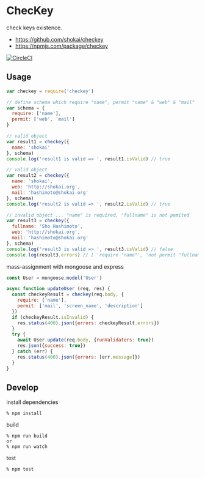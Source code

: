 # ChecKey

check keys existence.

- https://github.com/shokai/checkey
- https://npmjs.com/package/checkey

[![CircleCI](https://circleci.com/gh/shokai/checkey.svg?style=svg)](https://circleci.com/gh/shokai/checkey)

## Usage

```javascript
var checkey = require('checkey')

// define schema which require "name", permit "name" & "web" & "mail"
var schema = {
  require: ['name'],
  permit: ['web', 'mail']
}

// valid object
var result1 = checkey({
  name: 'shokai'
}, schema)
console.log('result1 is valid => ', result1.isValid) // true

// valid object
var result2 = checkey({
  name: 'shokai',
  web: 'http://shokai.org',
  mail: 'hashimoto@shokai.org'
}, schema)
console.log('result2 is valid => ', result2.isValid) // true

// invalid object ... "name" is required, "fullname" is not pemited
var result3 = checkey({
  fullname: 'Sho Hashimoto',
  web: 'http://shokai.org',
  mail: 'hashimoto@shokai.org'
}, schema)
console.log('result3 is valid => ', result3.isValid) // false
console.log(result3.errors) // [ 'require "name"', 'not permit "fullname"' ]
```

mass-assignment with mongoose and express

```javascript
const User = mongoose.model('User')

async function updateUser (req, res) {
  const checkeyResult = checkey(req.body, {
    require: ['name'],
    permit: ['mail', 'screen_name', 'description']
  })
  if (checkeyResult.isInvalid) {
    res.status(400).json({errors: checkeyResult.errors})
  }
  try {
    await User.update(req.body, {runValidators: true})
    res.json({success: true})
  } catch (err) {
    res.status(400).json({errors: [err.message]})
  }
}
```


## Develop

install dependencies

    % npm install

build

    % npm run build
    or
    % npm run watch

test

    % npm test
